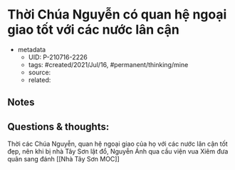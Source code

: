 # Thời Chúa Nguyễn có quan hệ ngoại giao tốt  với các nước lân cận

- metadata
	- UID: P-210716-2226
	- tags: #created/2021/Jul/16, #permanent/thinking/mine 
	- source: 
	- related: 

## Notes


## Questions & thoughts:
Thời các Chúa Nguyễn, quan hệ ngoại giao của họ với các nước lân cận tốt đẹp, nên khi bị nhà Tây Sơn lật đổ, Nguyễn Ánh qua cầu viện vua Xiêm đưa quân sang đánh [[Nhà Tây Sơn MOC]]
